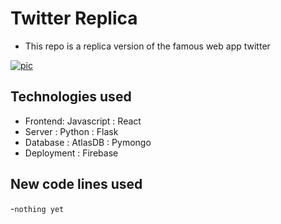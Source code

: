 # Twitter Replica
- This repo is a replica version of the famous web app twitter

[![pic](https://www.magisto.com/blog/wp-content/uploads/2019/03/Twitter.jpg)](https://www.magisto.com/blog/wp-content/uploads/2019/03/Twitter.jpg)

## Technologies used
- Frontend: Javascript : React 
- Server : Python : Flask
- Database : AtlasDB : Pymongo
- Deployment : Firebase

## New code lines used 
-```nothing yet```